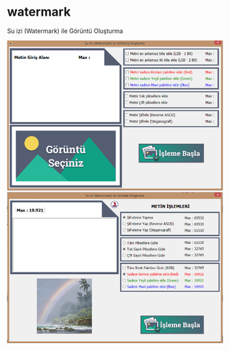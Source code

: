 # watermark
Su izi (Watermark) ile Görüntü Oluşturma

![Form Görseli](https://github.com/autoconf/watermark/blob/master/form.png)
![Form Görseli](https://github.com/autoconf/watermark/blob/master/form2.PNG)


